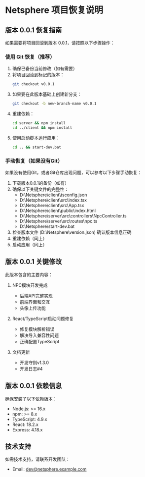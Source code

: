 # Netsphere 项目恢复说明

## 版本 0.0.1 恢复指南

如果需要将项目回滚到版本 0.0.1，请按照以下步骤操作：

### 使用 Git 恢复（推荐）

1. 确保已备份当前修改（如有需要）
2. 将项目回滚到标记的版本：
   ```bash
   git checkout v0.0.1
   ```
3. 如果要在此版本基础上创建新分支：
   ```bash
   git checkout -b new-branch-name v0.0.1
   ```
4. 重建依赖：
   ```bash
   cd server && npm install
   cd ../client && npm install
   ```
5. 使用启动脚本运行应用：
   ```bash
   cd .. && start-dev.bat
   ```

### 手动恢复（如果没有Git）

如果没有使用Git，或者Git仓库出现问题，可以参考以下步骤手动恢复：

1. 下载版本0.0.1的备份（如有）
2. 确保以下关键文件的完整性：
   - D:\Netsphere\client\tsconfig.json
   - D:\Netsphere\client\src\index.tsx
   - D:\Netsphere\client\src\App.tsx
   - D:\Netsphere\client\public\index.html
   - D:\Netsphere\server\src\controllers\NpcController.ts
   - D:\Netsphere\server\src\routes\npc.ts
   - D:\Netsphere\start-dev.bat
3. 检查版本文件 (D:\Netsphere\version.json) 确认版本信息正确
4. 重建依赖（同上）
5. 启动应用（同上）

## 版本 0.0.1 关键修改

此版本包含的主要内容：

1. NPC模块开发完成
   - 后端API完整实现
   - 前端界面和交互
   - 头像上传功能

2. React/TypeScript启动问题修复
   - 修复模块解析错误
   - 解决导入兼容性问题
   - 正确配置TypeScript

3. 文档更新
   - 开发守则v1.3.0
   - 开发日志#4

## 版本 0.0.1 依赖信息

确保安装了以下依赖版本：

- Node.js: >= 16.x
- npm: >= 8.x
- TypeScript: 4.9.x
- React: 18.2.x
- Express: 4.18.x

## 技术支持

如需技术支持，请联系开发团队：
- Email: dev@netsphere.example.com
